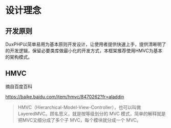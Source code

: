 # 设计理念

## 开发原则

DuxPHP以简单易用为基本原则开发设计，让使用者提供快速上手，提供清晰明了的开发逻辑，保留必要类库做最小化的开发方式，本框架推荐使用HMVC为基本的架构模式。

## HMVC

摘自百度百科

<https://baike.baidu.com/item/hmvc/8470262?fr=aladdin>

> HMVC（Hierarchical-Model-View-Controller），也可以叫做 LayeredMVC。顾名思义，就是按等级划分的 MVC 模式，简单的解释就是把MVC又细分成了多个子 MVC，每个模块就分成一个 MVC。